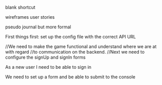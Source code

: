blank shortcut

wireframes user stories

pseudo journal but more formal


First things first: set up the config file with the correct API URL

//We need to make the game functional and understand where we are at with regard
//to communication on the backend.
//Next we need to configure the signUp and signIn forms

As a  new user I need to be able to sign in

We need to set up a form and be able to submit to the console
